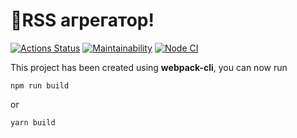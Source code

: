 # :page_with_curl:RSS агрегатор!

[![Actions Status](https://github.com/Rema04Dev/RSS-agregator/workflows/hexlet-check/badge.svg)](https://github.com/Rema04Dev/RSS-agregator/actions)
[![Maintainability](https://api.codeclimate.com/v1/badges/dc34131b1c83f7513eab/maintainability)](https://codeclimate.com/github/Rema04Dev/RSS-agregator/maintainability)
[![Node CI](https://github.com/Rema04Dev/RSS-agregator/workflows/lint.yml/badge.svg)](https://github.com/Rema04Dev/RSS-agregator/actions)

This project has been created using **webpack-cli**, you can now run

```
npm run build
```

or

```
yarn build
```
